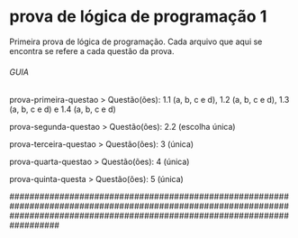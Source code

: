 # prova de lógica de programação 1

Primeira prova de lógica de programação.
Cada arquivo que aqui se encontra se refere a cada questão da prova.

###### GUIA ######
prova-primeira-questao >  Questão(ões): 1.1 (a, b, c e d), 1.2 (a, b, c e d), 1.3 (a, b, c e d) e 1.4 (a, b, c e d)

prova-segunda-questao >  Questão(ões): 2.2 (escolha única)

prova-terceira-questao >   Questão(ões): 3 (única)

prova-quarta-questao >  Questão(ões): 4 (única)

prova-quinta-questa >   Questão(ões): 5 (única)

##################################################################################################################################################################################
